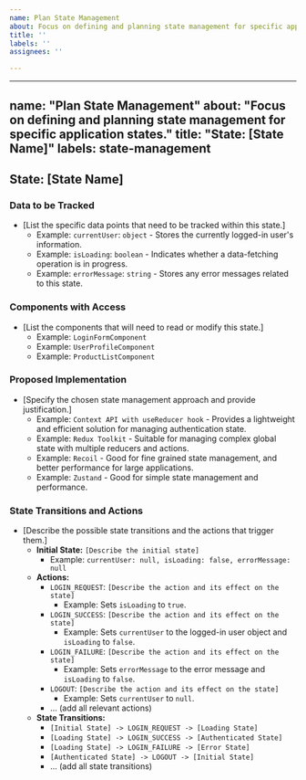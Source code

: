 ```yaml
---
name: Plan State Management
about: Focus on defining and planning state management for specific application states.
title: ''
labels: ''
assignees: ''

---
```


---
name: "Plan State Management"
about: "Focus on defining and planning state management for specific application states."
title: "State: [State Name]"
labels: state-management
---

## State: [State Name]

### Data to be Tracked

* [List the specific data points that need to be tracked within this state.]
    * Example: `currentUser`: `object` - Stores the currently logged-in user's information.
    * Example: `isLoading`: `boolean` - Indicates whether a data-fetching operation is in progress.
    * Example: `errorMessage`: `string` - Stores any error messages related to this state.

### Components with Access

* [List the components that will need to read or modify this state.]
    * Example: `LoginFormComponent`
    * Example: `UserProfileComponent`
    * Example: `ProductListComponent`

### Proposed Implementation

* [Specify the chosen state management approach and provide justification.]
    * Example: `Context API with useReducer hook` - Provides a lightweight and efficient solution for managing authentication state.
    * Example: `Redux Toolkit` - Suitable for managing complex global state with multiple reducers and actions.
    * Example: `Recoil` - Good for fine grained state management, and better performance for large applications.
    * Example: `Zustand` - Good for simple state management and performance.

### State Transitions and Actions

* [Describe the possible state transitions and the actions that trigger them.]
    * **Initial State:** `[Describe the initial state]`
        * Example: `currentUser: null, isLoading: false, errorMessage: null`
    * **Actions:**
        * `LOGIN_REQUEST`: `[Describe the action and its effect on the state]`
            * Example: Sets `isLoading` to `true`.
        * `LOGIN_SUCCESS`: `[Describe the action and its effect on the state]`
            * Example: Sets `currentUser` to the logged-in user object and `isLoading` to `false`.
        * `LOGIN_FAILURE`: `[Describe the action and its effect on the state]`
            * Example: Sets `errorMessage` to the error message and `isLoading` to `false`.
        * `LOGOUT`: `[Describe the action and its effect on the state]`
            * Example: Sets `currentUser` to `null`.
        * ... (add all relevant actions)
    * **State Transitions:**
        * `[Initial State] -> LOGIN_REQUEST -> [Loading State]`
        * `[Loading State] -> LOGIN_SUCCESS -> [Authenticated State]`
        * `[Loading State] -> LOGIN_FAILURE -> [Error State]`
        * `[Authenticated State] -> LOGOUT -> [Initial State]`
        * ... (add all state transitions)
